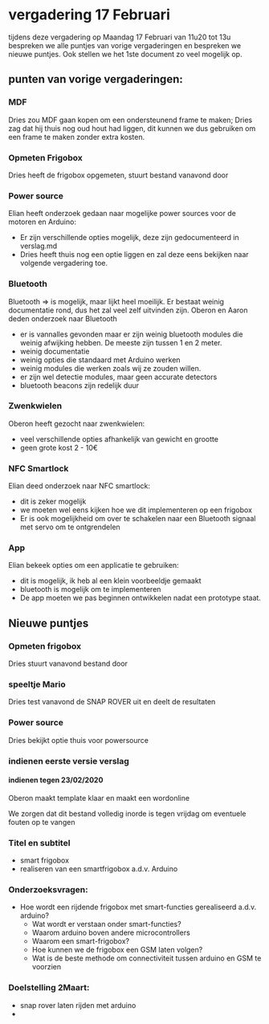 # vergadering 17 Februari

tijdens deze vergadering op Maandag 17 Februari van 11u20 tot 13u bespreken we alle puntjes van vorige vergaderingen en bespreken we nieuwe puntjes.
Ook stellen we het 1ste document zo veel mogelijk op.

## punten van vorige vergaderingen:

### MDF

Dries zou MDF gaan kopen om een ondersteunend frame te maken; Dries zag dat hij thuis nog oud hout had liggen, dit kunnen we dus gebruiken om een frame te maken zonder extra kosten.

### Opmeten Frigobox

Dries heeft de frigobox opgemeten, stuurt bestand vanavond door

### Power source

Elian heeft onderzoek gedaan naar mogelijke power sources voor de motoren en Arduino:
 - Er zijn verschillende opties mogelijk, deze zijn gedocumenteerd in verslag.md
 - Dries heeft thuis nog een optie liggen en zal deze eens bekijken naar volgende vergadering toe.

### Bluetooth

Bluetooth => is mogelijk, maar lijkt heel moeilijk. Er bestaat weinig documentatie rond, dus het zal veel zelf uitvinden zijn.
Oberon en Aaron deden onderzoek naar Bluetooth
 - er is vannalles gevonden maar er zijn weinig bluetooth modules die weinig afwijking hebben. De meeste zijn tussen 1 en 2 meter.
 - weinig documentatie
 - weinig opties die standaard met Arduino werken
 - weinig modules die werken zoals wij ze zouden willen.
  - er zijn wel detectie modules, maar geen accurate detectors
 - bluetooth beacons zijn redelijk duur
 
### Zwenkwielen

Oberon heeft gezocht naar zwenkwielen:
 - veel verschillende opties afhankelijk van gewicht en grootte
 - geen grote kost 2 - 10€
 
### NFC Smartlock

Elian deed onderzoek naar NFC smartlock:
 - dit is zeker mogelijk
 - we moeten wel eens kijken hoe we dit implementeren op een frigobox
 - Er is ook mogelijkheid om over te schakelen naar een Bluetooth signaal met servo om te ontgrendelen

### App

Elian bekeek opties om een applicatie te gebruiken:
- dit is mogelijk, ik heb al een klein voorbeeldje gemaakt
- bluetooth is mogelijk om te implementeren
- De app moeten we pas beginnen ontwikkelen nadat een prototype staat.

## Nieuwe puntjes

### Opmeten frigobox

Dries stuurt vanavond bestand door

### speeltje Mario

Dries test vanavond de SNAP ROVER uit en deelt de resultaten

### Power source

Dries bekijkt optie thuis voor powersource

### indienen eerste versie verslag

#### indienen tegen 23/02/2020

Oberon maakt template klaar en maakt een wordonline

We zorgen dat dit bestand volledig inorde is tegen vrijdag om eventuele fouten op te vangen

### Titel en subtitel

 - smart frigobox
 - realiseren van een smartfrigobox a.d.v. Arduino

### Onderzoeksvragen:

- Hoe wordt een rijdende frigobox met smart-functies gerealiseerd a.d.v. arduino?
    - Wat wordt er verstaan onder smart-functies?
    - Waarom arduino boven andere microcontrollers
    - Waarom een smart-frigobox?
    - Hoe kunnen we de frigobox een GSM laten volgen?
    - Wat is de beste methode om connectiviteit tussen arduino en GSM te voorzien

### Doelstelling 2Maart:
- snap rover laten rijden met arduino
- 
